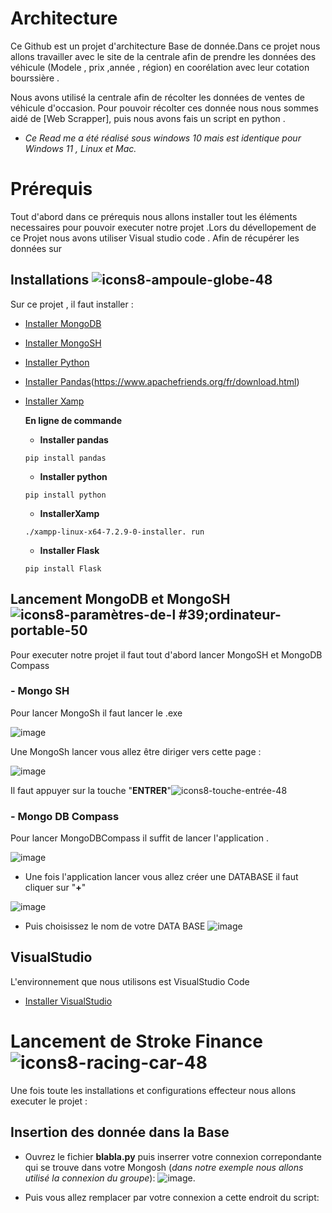 # Architecture

Ce Github est un projet d'architecture Base de donnée.Dans ce projet nous allons travailler avec le site de la centrale afin de prendre les données des véhicule (Modele , prix ,année , région) en coorélation avec leur cotation bourssière . 

Nous avons utilisé la centrale afin de récolter les données de ventes de véhicule d'occasion. Pour pouvoir récolter ces donnée nous nous sommes aidé de [Web Scrapper], puis nous avons fais un script en python .

* *Ce Read me a été réalisé sous windows 10 mais est identique pour Windows 11 , Linux et Mac.* 

# Prérequis 
Tout d'abord dans ce prérequis nous allons installer tout les éléments necessaires pour pouvoir executer notre projet .Lors du dévellopement de ce Projet nous avons utiliser Visual studio code . 
Afin de récupérer les données sur 
## Installations ![icons8-ampoule-globe-48](https://user-images.githubusercontent.com/118398845/214812403-1cdb1c93-4937-4550-89cd-e32e7aee91eb.png)


Sur ce projet , il faut installer : 

- [Installer MongoDB](https://www.mongodb.com/try/download/community)
- [Installer MongoSH](https://www.mongodb.com/try/download/shell)
- [Installer Python](https://www.python.org/downloads/)
- [Installer Pandas](https://pandas.pydata.org/pandas-docs/stable/getting_started/install.html)(https://www.apachefriends.org/fr/download.html)
- [Installer Xamp](https://www.apachefriends.org/fr/download.html)

  **En ligne de commande**
  
  - __Installer pandas__
  ````
  pip install pandas
  
  ````
  
  - __Installer python__

  ````
  pip install python
  ````
  
  - __InstallerXamp__
  
  ``````
  ./xampp-linux-x64-7.2.9-0-installer. run
  ``````
  
  - __Installer Flask__
  
  ``````
  pip install Flask
  ``````
  
  
## Lancement MongoDB et MongoSH ![icons8-paramètres-de-l #39;ordinateur-portable-50](https://user-images.githubusercontent.com/118398845/214807221-e5cd379a-5e09-4045-a6ec-bc2588691783.png)

Pour executer notre projet il faut tout d'abord lancer MongoSH  et MongoDB Compass

### - Mongo SH

Pour lancer MongoSh il faut lancer le .exe 

![image](https://user-images.githubusercontent.com/118398845/212062370-fc86b674-6c3c-454d-a825-e346e715d4c4.png)

Une MongoSh lancer vous allez être diriger vers cette page :

![image](https://user-images.githubusercontent.com/118398845/214807947-221f3776-7479-41f0-8745-55eaa78b27f9.png)

Il faut appuyer sur la touche "__ENTRER__"![icons8-touche-entrée-48](https://user-images.githubusercontent.com/118398845/214808187-4534a048-76f7-4940-aeb6-00c5c5ca07f6.png)


### - Mongo DB Compass

Pour lancer MongoDBCompass il suffit de lancer l'application .

![image](https://user-images.githubusercontent.com/118398845/212063294-919a8d34-7a2b-4203-b712-5ee4a5104ec0.png)

- Une fois l'application lancer vous allez créer une DATABASE il faut cliquer sur "__+__"

![image](https://user-images.githubusercontent.com/118398845/214810829-8a6e00ea-461a-44f7-8323-cbaa74524942.png)

- Puis choisissez le nom de votre DATA BASE
![image](https://user-images.githubusercontent.com/118398845/214811859-8fe73660-a630-4e55-99db-cd24542e7a4e.png)



## VisualStudio

L'environnement que nous utilisons est VisualStudio Code  


- [Installer VisualStudio](https://code.visualstudio.com/download)


# Lancement de Stroke Finance  ![icons8-racing-car-48](https://user-images.githubusercontent.com/118398845/214806718-ba2df5ba-7db1-43f1-b2ee-69bc30ba779d.png)

Une fois toute les installations et configurations effecteur nous allons executer le projet : 

## Insertion des donnée dans la Base

 - Ouvrez le fichier __blabla.py__ puis inserrer votre connexion correpondante qui se trouve dans votre Mongosh (_dans notre exemple nous allons utilisé la connexion du groupe_):
![image](https://user-images.githubusercontent.com/118398845/214821948-01842b1f-5ea9-47f3-97df-b0553b917c20.png).

 - Puis vous allez remplacer par votre connexion a cette endroit du script:
 

 










  
